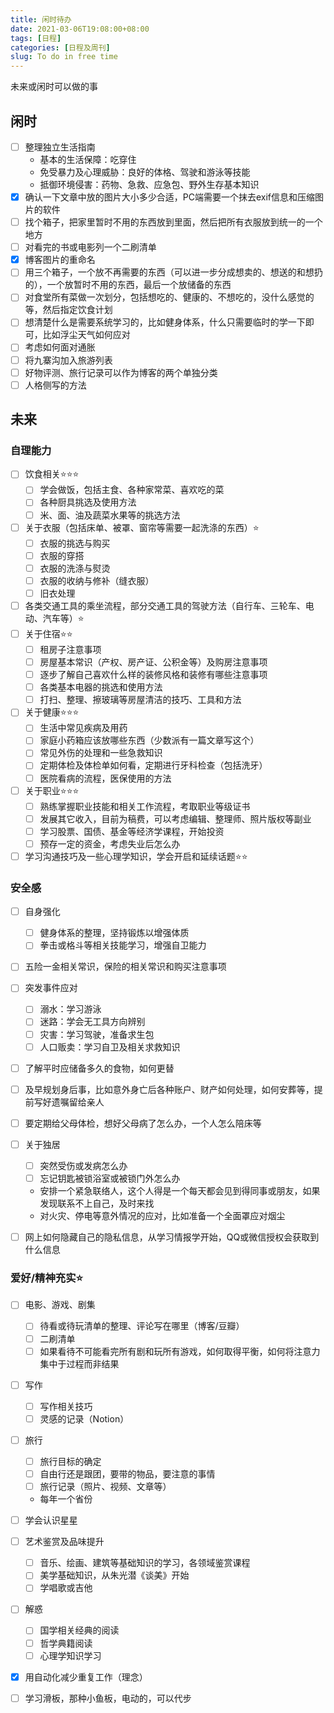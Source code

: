 ```yaml
---
title: 闲时待办
date: 2021-03-06T19:08:00+08:00
tags: [日程]
categories: [日程及周刊]
slug: To do in free time
---
```


未来或闲时可以做的事

<!--more-->

## 闲时

- [ ] 整理独立生活指南
  - 基本的生活保障：吃穿住
  - 免受暴力及心理威胁：良好的体格、驾驶和游泳等技能
  - 抵御环境侵害：药物、急救、应急包、野外生存基本知识
- [x] 确认一下文章中放的图片大小多少合适，PC端需要一个抹去exif信息和压缩图片的软件
- [ ] 找个箱子，把家里暂时不用的东西放到里面，然后把所有衣服放到统一的一个地方
- [ ] 对看完的书或电影列一个二刷清单
- [x] 博客图片的重命名
- [ ] 用三个箱子，一个放不再需要的东西（可以进一步分成想卖的、想送的和想扔的），一个放暂时不用的东西，最后一个放储备的东西
- [ ] 对食堂所有菜做一次划分，包括想吃的、健康的、不想吃的，没什么感觉的等，然后指定饮食计划
- [ ] 想清楚什么是需要系统学习的，比如健身体系，什么只需要临时的学一下即可，比如浮尘天气如何应对
- [ ] 考虑如何面对通胀
- [ ] 将九寨沟加入旅游列表
- [ ] 好物评测、旅行记录可以作为博客的两个单独分类
- [ ] 人格侧写的方法

## 未来

### 自理能力

- [ ] 饮食相关:star::star::star:
  - [ ] 学会做饭，包括主食、各种家常菜、喜欢吃的菜
  - [ ] 各种厨具挑选及使用方法
  - [ ] 米、面、油及蔬菜水果等的挑选方法
- [ ] 关于衣服（包括床单、被罩、窗帘等需要一起洗涤的东西）:star:
  - [ ] 衣服的挑选与购买
  - [ ] 衣服的穿搭
  - [ ] 衣服的洗涤与熨烫
  - [ ] 衣服的收纳与修补（缝衣服）
  - [ ] 旧衣处理
- [ ] 各类交通工具的乘坐流程，部分交通工具的驾驶方法（自行车、三轮车、电动、汽车等）:star:
- [ ] 关于住宿:star::star:
  - [ ] 租房子注意事项
  - [ ] 房屋基本常识（产权、房产证、公积金等）及购房注意事项
  - [ ] 逐步了解自己喜欢什么样的装修风格和装修有哪些注意事项
  - [ ] 各类基本电器的挑选和使用方法
  - [ ] 打扫、整理、擦玻璃等房屋清洁的技巧、工具和方法
- [ ] 关于健康:star::star::star:
  - [ ] 生活中常见疾病及用药
  - [ ] 家庭小药箱应该放哪些东西（少数派有一篇文章写这个）
  - [ ] 常见外伤的处理和一些急救知识
  - [ ] 定期体检及体检单如何看，定期进行牙科检查（包括洗牙）
  - [ ] 医院看病的流程，医保使用的方法
- [ ] 关于职业:star::star::star:
  - [ ] 熟练掌握职业技能和相关工作流程，考取职业等级证书
  - [ ] 发展其它收入，目前为稿费，可以考虑编辑、整理师、照片版权等副业
  - [ ] 学习股票、国债、基金等经济学课程，开始投资
  - [ ] 预存一定的资金，考虑失业后怎么办
- [ ] 学习沟通技巧及一些心理学知识，学会开启和延续话题:star::star:

### 安全感

- [ ] 自身强化

  - [ ] 健身体系的整理，坚持锻炼以增强体质
  - [ ] 拳击或格斗等相关技能学习，增强自卫能力

- [ ] 五险一金相关常识，保险的相关常识和购买注意事项

- [ ] 突发事件应对

  - [ ] 溺水：学习游泳
  - [ ] 迷路：学会无工具方向辨别
  - [ ] 灾害：学习驾驶，准备求生包
  - [ ] 人口贩卖：学习自卫及相关求救知识

- [ ] 了解平时应储备多久的食物，如何更替

- [ ] 及早规划身后事，比如意外身亡后各种账户、财产如何处理，如何安葬等，提前写好遗嘱留给亲人

- [ ] 要定期给父母体检，想好父母病了怎么办，一个人怎么陪床等

- [ ] 关于独居

  - [ ] 突然受伤或发病怎么办
  - [ ] 忘记钥匙被锁浴室或被锁门外怎么办

  - 安排一个紧急联络人，这个人得是一个每天都会见到得同事或朋友，如果发现联系不上自己，及时来找
  - 对火灾、停电等意外情况的应对，比如准备一个全面罩应对烟尘

- [ ] 网上如何隐藏自己的隐私信息，从学习情报学开始，QQ或微信授权会获取到什么信息

### 爱好/精神充实:star:

- [ ] 电影、游戏、剧集

  - [ ] 待看或待玩清单的整理、评论写在哪里（博客/豆瓣）
  - [ ] 二刷清单
  - [ ] 如果看待不可能看完所有剧和玩所有游戏，如何取得平衡，如何将注意力集中于过程而非结果

- [ ] 写作

  - [ ] 写作相关技巧
  - [ ] 灵感的记录（Notion）

- [ ] 旅行

  - [ ] 旅行目标的确定
  - [ ] 自由行还是跟团，要带的物品，要注意的事情
  - [ ] 旅行记录（照片、视频、文章等）

  - 每年一个省份

- [ ] 学会认识星星

- [ ] 艺术鉴赏及品味提升

  - [ ] 音乐、绘画、建筑等基础知识的学习，各领域鉴赏课程
  - [ ] 美学基础知识，从朱光潜《谈美》开始
  - [ ] 学唱歌或吉他

- [ ] 解惑

  - [ ] 国学相关经典的阅读
  - [ ] 哲学典籍阅读
  - [ ] 心理学知识学习

- [x] 用自动化减少重复工作（理念）

- [ ] 学习滑板，那种小鱼板，电动的，可以代步